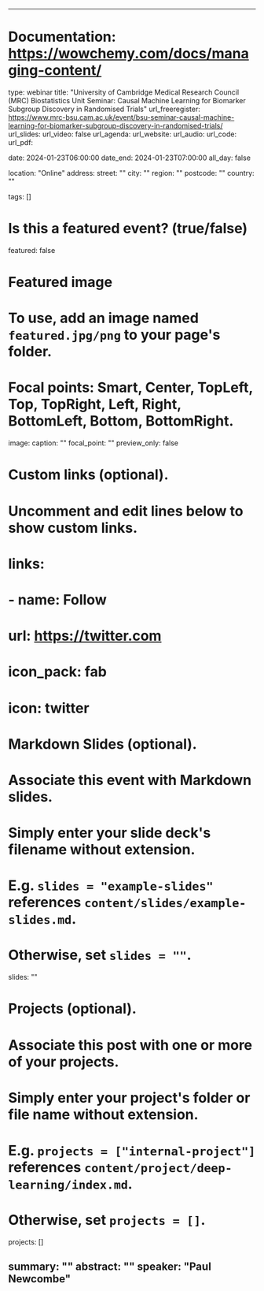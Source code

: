
---
# Documentation: https://wowchemy.com/docs/managing-content/
type: webinar
title: "University of Cambridge Medical Research Council (MRC) Biostatistics Unit Seminar: Causal Machine Learning for Biomarker Subgroup Discovery in Randomised Trials"
url_freeregister: https://www.mrc-bsu.cam.ac.uk/event/bsu-seminar-causal-machine-learning-for-biomarker-subgroup-discovery-in-randomised-trials/
url_slides: 
url_video: false
url_agenda: 
url_website: 
url_audio: 
url_code: 
url_pdf: 

date: 2024-01-23T06:00:00
date_end: 2024-01-23T07:00:00
all_day: false

location: "Online"
address:
  street: ""
  city: ""
  region: ""
  postcode: ""
  country: ""

tags: []

# Is this a featured event? (true/false)
featured: false

# Featured image
# To use, add an image named `featured.jpg/png` to your page's folder. 
# Focal points: Smart, Center, TopLeft, Top, TopRight, Left, Right, BottomLeft, Bottom, BottomRight.
image:
  caption: ""
  focal_point: ""
  preview_only: false

# Custom links (optional).
#   Uncomment and edit lines below to show custom links.
# links:
# - name: Follow
#   url: https://twitter.com
#   icon_pack: fab
#   icon: twitter

# Markdown Slides (optional).
#   Associate this event with Markdown slides.
#   Simply enter your slide deck's filename without extension.
#   E.g. `slides = "example-slides"` references `content/slides/example-slides.md`.
#   Otherwise, set `slides = ""`.
slides: ""

# Projects (optional).
#   Associate this post with one or more of your projects.
#   Simply enter your project's folder or file name without extension.
#   E.g. `projects = ["internal-project"]` references `content/project/deep-learning/index.md`.
#   Otherwise, set `projects = []`.
projects: []

summary: ""
abstract: ""
speaker: "Paul Newcombe"
---

<!--more-->
